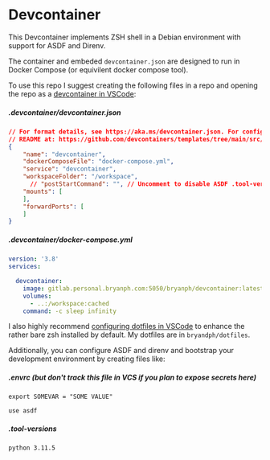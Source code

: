 # Devcontainer

This Devcontainer implements ZSH shell in a Debian environment with support for ASDF and Direnv.

The container and embeded `devcontainer.json` are designed to run in Docker Compose (or equivilent docker compose tool).

To use this repo I suggest creating the following files in a repo and opening the repo as a [devcontainer in VSCode](https://code.visualstudio.com/docs/devcontainers/containers):


##### .devcontainer/devcontainer.json
```json
// For format details, see https://aka.ms/devcontainer.json. For config options, see the
// README at: https://github.com/devcontainers/templates/tree/main/src/powershell
{
    "name": "devcontainer",
    "dockerComposeFile": "docker-compose.yml",
    "service": "devcontainer",
    "workspaceFolder": "/workspace",
	  // "postStartCommand": "", // Uncomment to disable ASDF .tool-versions install on container start
    "mounts": [
    ],
	"forwardPorts": [
	]
}
```

##### .devcontainer/docker-compose.yml
```yaml
version: '3.8'
services:

  devcontainer:
    image: gitlab.personal.bryanph.com:5050/bryanph/devcontainer:latest
    volumes:
      - ..:/workspace:cached
    command: -c sleep infinity
```

I also highly recommend [configuring dotfiles in VSCode](https://code.visualstudio.com/docs/devcontainers/containers#_personalizing-with-dotfile-repositories) to enhance the rather bare zsh installed by default. My dotfiles are in `bryandph/dotfiles`.

Additionally, you can configure ASDF and direnv and bootstrap your development environment by creating files like:

##### .envrc (but don't track this file in VCS if you plan to expose secrets here)
```shell
export SOMEVAR = "SOME VALUE"

use asdf
```

##### .tool-versions
```
python 3.11.5
```
